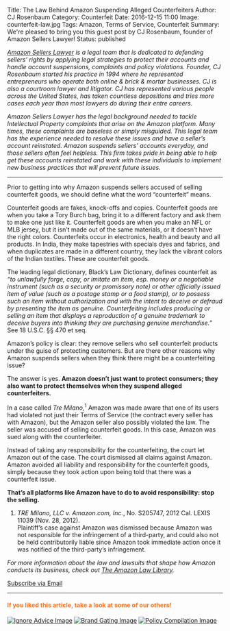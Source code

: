 Title: The Law Behind Amazon Suspending Alleged Counterfeiters
Author: CJ Rosenbaum
Category: Counterfeit
Date: 2016-12-15 11:00
Image: counterfeit-law.jpg
Tags: Amazon, Terms of Service, Counterfeit
Summary: We're pleased to bring you this guest post by CJ Rosenbaum, founder of Amazon Sellers Lawyer!
Status: published

*[Amazon Sellers Lawyer](http://www.amazonsellerslawyer.com/) is a legal team that is dedicated to defending sellers’ rights by applying legal strategies to protect their accounts and handle account suspensions, complaints and policy violations. Founder, CJ Rosenbaum started his practice in 1994 where he represented entrepreneurs who operate both online & brick & mortar businesses.  CJ is also a courtroom lawyer and litigator.  CJ has represented various people across the United States, has taken countless depositions and tries more cases each year than most lawyers do during their entre careers.*

*Amazon Sellers Lawyer has the legal background needed to tackle Intellectual Property complaints that arise on the Amazon platform. Many times, these complaints are baseless or simply misguided. This legal team has the experience needed to resolve these issues and have a seller’s account reinstated. Amazon suspends sellers’ accounts everyday, and those sellers often feel helpless. This firm takes pride in being able to help get these accounts reinstated and work with these individuals to implement new business practices that will prevent future issues.* 

---

Prior to getting into why Amazon suspends sellers accused of selling counterfeit goods, we should define what the word “counterfeit” means.

Counterfeit goods are fakes, knock-offs and copies.  Counterfeit goods are when you take a Tory Burch bag, bring it to a different factory and ask them to make one just like it. Counterfeit goods are when you make an NFL or MLB jersey, but it isn’t made out of the same materials, or it doesn’t have the right colors.  Counterfeits occur in electronics, health and beauty and all products.  In India, they make tapestries with specials dyes and fabrics, and when duplicates are made in a different country, they lack the vibrant colors of the Indian textiles. These are counterfeit goods.

The leading legal dictionary, Black’s Law Dictionary, defines counterfeit as *“to unlawfully forge, copy, or imitate an item, esp. money or a negotiable instrument (such as a security or promissory note) or other officially issued item of value (such as a postage stamp or a food stamp), or to possess such an item without authorization and with the intent to deceive or defraud by presenting the item as genuine. Counterfeiting includes producing or selling an item that displays a reproduction of a genuine trademark to deceive buyers into thinking they are purchasing genuine merchandise.”* See 18 U.S.C. §§ 470 et seq. 

Amazon’s policy is clear: they remove sellers who sell counterfeit products under the guise of protecting customers.  But are there other reasons why Amazon suspends sellers when they think there might be a counterfeiting issue?

The answer is yes. **Amazon doesn’t just want to protect consumers; they also want to protect themselves when they suspend alleged counterfeiters.**
 
In a case called *Tre Milano,*<sup>1</sup> Amazon was made aware that one of its users had violated not just their Terms of Service (the contract every seller has with Amazon), but the Amazon seller also possibly violated the law. The seller was accused of selling counterfeit goods. In this case, Amazon was sued along with the counterfeiter.

Instead of taking any responsibility for the counterfeiting, the court let Amazon out of the case. The court dismissed all claims against Amazon. Amazon avoided all liability and responsibility for the counterfeit goods, simply because they took action upon being told that there was a counterfeit issue.  

**That’s all platforms like Amazon have to do to avoid responsibility: stop the selling.**

1. *TRE Milano, LLC v. Amazon.com, Inc.*, No. S205747, 2012 Cal. LEXIS 11039 (Nov. 28, 2012).  
Plaintiff’s case against Amazon was dismissed because Amazon was not responsible for the infringement of a third-party, and could also not be held contributorily liable since Amazon took immediate action once it was notified of the third-party’s infringement.

*For more information about the law and lawsuits that shape how Amazon conducts its business, check out [The Amazon Law Library](https://www.amazon.com/Amazon-Law-Library-CJ-Rosenbaum/dp/0692762221).*

<!--Added this section from Leadboxes-->
<a class="btn btn-primary" href="https://efficientera.leadpages.co/leadbox/121f91a73f72a2%3A12c54680e746dc/5687539843203072/" target="_blank">Subscribe via Email</a><script data-leadbox="121f91a73f72a2:12c54680e746dc" data-url="https://efficientera.leadpages.co/leadbox/121f91a73f72a2%3A12c54680e746dc/5687539843203072/" data-config="%7B%7D" type="text/javascript" src="https://efficientera.leadpages.co/leadbox-1468522675.js"></script>

---

#### <font color="FF751A">If you liked this article, take a look at some of our others!</font>

<a href="https://efficientera.com/blog/2016/08/5-kinds-of-amazon-advice-you-should-ignore.html">![Ignore Advice Image](/images/blog/related/amazon-advice-guest-image_small.jpg)</a>
<a href="https://efficientera.com/blog/2016/09/amazon-brand-gating.html">![Brand Gating Image](/images/blog/related/brand-gating_small.jpg)</a>
<a href="https://efficientera.com/blog/2016/09/compilation-policy-changes.html">![Policy Compilation Image](/images/blog/related/policy-compilation_small.jpg)</a>
